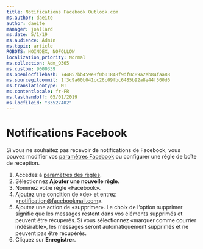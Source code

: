 ```yaml
---
title: Notifications Facebook Outlook.com
ms.author: daeite
author: daeite
manager: joallard
ms.date: 5/1/19
ms.audience: Admin
ms.topic: article
ROBOTS: NOINDEX, NOFOLLOW
localization_priority: Normal
ms.collection: Adm_O365
ms.custom: 9000339
ms.openlocfilehash: 744857bb459e8f0b01848f9df0c89a2eb84faa88
ms.sourcegitcommit: 1f3c9a60b041cc26c09fbc6485b92a8e44f500d6
ms.translationtype: MT
ms.contentlocale: fr-FR
ms.lasthandoff: 05/01/2019
ms.locfileid: "33527402"
---
```

# <a name="facebook-notifications"></a>Notifications Facebook

Si vous ne souhaitez pas recevoir de notifications de Facebook, vous pouvez modifier vos [paramètres Facebook](https://www.facebook.com/settings?tab=notifications) ou configurer une règle de boîte de réception.

1. Accédez à [paramètres des règles](https://outlook.live.com/mail/options/mail/rules/inboxRules).
1. Sélectionnez **Ajouter une nouvelle règle**.
1. Nommez votre règle «Facebook».
1. Ajoutez une condition de «de» et entrez «notification@facebookmail.com».
1. Ajoutez une action de «supprimer». Le choix de l’option supprimer signifie que les messages restent dans vos éléments supprimés et peuvent être récupérés. Si vous sélectionnez «marquer comme courrier indésirable», les messages seront automatiquement supprimés et ne peuvent pas être récupérés.
1. Cliquez sur **Enregistrer**.